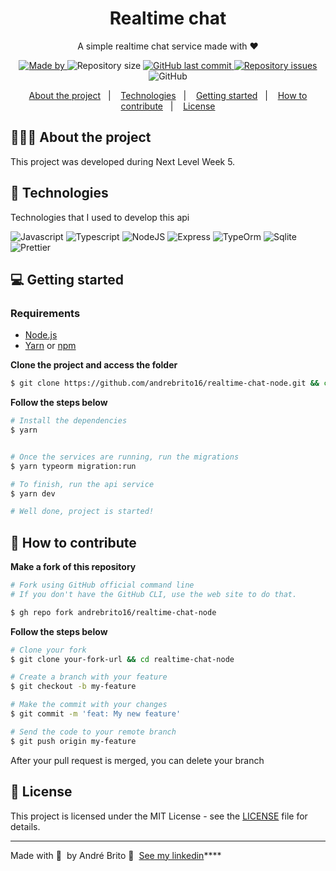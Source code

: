 <h1 align="center">
	<!-- <img alt="Logo" src=".github/logo.png" width="200px" /> -->
  Realtime chat
</h1>

<p align="center">A simple realtime chat service made with ❤</p>

<p align="center">
   <a href="https://www.linkedin.com/in/eliasgcf/">
    <img alt="Made by" src="https://img.shields.io/badge/made%20by-André%20Brito-gree">
  </a>
  
  <img alt="Repository size" src="https://img.shields.io/github/repo-size/andrebrito16/realtime-chat-node">
  
  <a href="https://github.com/EliasGcf/readme-template/commits/master">
    <img alt="GitHub last commit" src="https://img.shields.io/github/last-commit/andrebrito16/realtime-chat-node">
  </a>
  
  <a href="https://github.com/EliasGcf/readme-template/issues">
    <img alt="Repository issues" src="https://img.shields.io/github/issues/andrebrito16/realtime-chat-node">
  </a>
  
  <img alt="GitHub" src="https://img.shields.io/github/license/andrebrito16/realtime-chat-node">
</p>

<p align="center">
  <a href="#-about-the-project">About the project</a>&nbsp;&nbsp;&nbsp;|&nbsp;&nbsp;&nbsp;
  <a href="#-technologies">Technologies</a>&nbsp;&nbsp;&nbsp;|&nbsp;&nbsp;&nbsp;
  <a href="#-getting-started">Getting started</a>&nbsp;&nbsp;&nbsp;|&nbsp;&nbsp;&nbsp;
  <a href="#-how-to-contribute">How to contribute</a>&nbsp;&nbsp;&nbsp;|&nbsp;&nbsp;&nbsp;
  <a href="#-license">License</a>
</p>


## 👨🏻‍💻 About the project
This project was developed during Next Level Week 5. 

## 🚀 Technologies

Technologies that I used to develop this api

![Javascript](https://img.shields.io/badge/JavaScript-F7DF1E?style=for-the-badge&logo=javascript&logoColor=black)
![Typescript](https://img.shields.io/badge/TypeScript-007ACC?style=for-the-badge&logo=typescript&logoColor=white)
![NodeJS](https://img.shields.io/badge/Nodejs-43853D?style=for-the-badge&logo=node.js&logoColor=white)
![Express](https://img.shields.io/badge/Express.js-000000?style=for-the-badge&logo=express&logoColor=white)
![TypeOrm](https://img.shields.io/badge/TypeOrm-00000?style=for-the-badge&logo=TypeOrm&logoColor=white)
![Sqlite](https://img.shields.io/badge/Sqlite-00000?style=for-the-badge&logo=sqlite3&logoColor=white)
![Prettier](https://img.shields.io/badge/Prettier-f7b93e?style=for-the-badge&logo=prettier&logoColor=black)

## 💻 Getting started

### Requirements

- [Node.js](https://nodejs.org/en/)
- [Yarn](https://classic.yarnpkg.com/) or [npm](https://www.npmjs.com/)

**Clone the project and access the folder**

```bash
$ git clone https://github.com/andrebrito16/realtime-chat-node.git && cd realtime-chat-node
```

**Follow the steps below**

```bash
# Install the dependencies
$ yarn


# Once the services are running, run the migrations
$ yarn typeorm migration:run

# To finish, run the api service
$ yarn dev

# Well done, project is started!
```

## 🤔 How to contribute

**Make a fork of this repository**

```bash
# Fork using GitHub official command line
# If you don't have the GitHub CLI, use the web site to do that.

$ gh repo fork andrebrito16/realtime-chat-node
```

**Follow the steps below**

```bash
# Clone your fork
$ git clone your-fork-url && cd realtime-chat-node

# Create a branch with your feature
$ git checkout -b my-feature

# Make the commit with your changes
$ git commit -m 'feat: My new feature'

# Send the code to your remote branch
$ git push origin my-feature
```

After your pull request is merged, you can delete your branch

## 📝 License

This project is licensed under the MIT License - see the [LICENSE](LICENSE) file for details.

---

Made with 💜 &nbsp;by André Brito 👋 &nbsp;[See my linkedin](www.linkedin.com/in/andrebrito16)****
